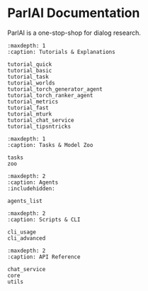 # ParlAI Documentation

ParlAI is a one-stop-shop for dialog research.

```{toctree}
:maxdepth: 1
:caption: Tutorials & Explanations

tutorial_quick
tutorial_basic
tutorial_task
tutorial_worlds
tutorial_torch_generator_agent
tutorial_torch_ranker_agent
tutorial_metrics
tutorial_fast
tutorial_mturk
tutorial_chat_service
tutorial_tipsntricks
```

```{toctree}
:maxdepth: 1
:caption: Tasks & Model Zoo

tasks
zoo
```

```{toctree}
:maxdepth: 2
:caption: Agents
:includehidden:

agents_list
```

```{toctree}
:maxdepth: 2
:caption: Scripts & CLI

cli_usage
cli_advanced
```

```{toctree}
:maxdepth: 2
:caption: API Reference

chat_service
core
utils
```
